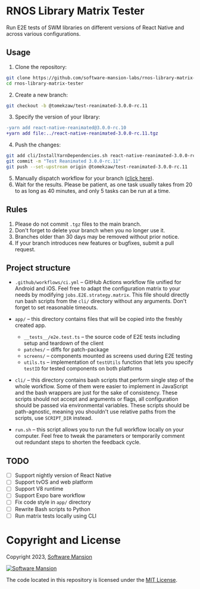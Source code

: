 # RNOS Library Matrix Tester

Run E2E tests of SWM libraries on different versions of React Native and across various configurations.

## Usage

1. Clone the repository:
```sh
git clone https://github.com/software-mansion-labs/rnos-library-matrix-tester
cd rnos-library-matrix-tester
```
2. Create a new branch:
```sh
git checkout -b @tomekzaw/test-reanimated-3.0.0-rc.11
```
3. Specify the version of your library:
```diff
-yarn add react-native-reanimated@3.0.0-rc.10
+yarn add file:../react-native-reanimated-3.0.0-rc.11.tgz
```
4. Push the changes:
```sh
git add cli/InstallYarnDependencies.sh react-native-reanimated-3.0.0-rc.11.tgz
git commit -m "Test Reanimated 3.0.0-rc.11"
git push --set-upstream origin @tomekzaw/test-reanimated-3.0.0-rc.11
```
5. Manually dispatch workflow for your branch ([click here](https://github.com/software-mansion-labs/rnos-library-matrix-tester/actions/workflows/e2e.yml)).
6. Wait for the results. Please be patient, as one task usually takes from 20 to as long as 40 minutes, and only 5 tasks can be run at a time.

## Rules

1. Please do not commit `.tgz` files to the main branch.
2. Don't forget to delete your branch when you no longer use it.
3. Branches older than 30 days may be removed without prior notice.
4. If your branch introduces new features or bugfixes, submit a pull request.

## Project structure

- `.github/workflows/ci.yml` &ndash; GitHub Actions workflow file unified for Android and iOS. Feel free to adapt the configuration matrix to your needs by modifying `jobs.E2E.strategy.matrix`. This file should directly run bash scripts from the `cli/` directory without any arguments. Don't forget to set reasonable timeouts.

- `app/` &ndash; this directory contains files that will be copied into the freshly created app.
  - `__tests__/e2e.test.ts` &ndash; the source code of E2E tests including setup and teardown of the client
  - `patches/` &ndash; diffs for patch-package
  - `screens/` &ndash; components mounted as screens used during E2E testing
  - `utils.ts` &ndash; implementation of `testUtils` function that lets you specify `testID` for tested components on both platforms

- `cli/` &ndash; this directory contains bash scripts that perform single step of the whole workflow. Some of them were easier to implement in JavaScript and the bash wrappers are just for the sake of consistency. These scripts should not accept and arguments or flags, all configuration should be passed via environmental variables. These scripts should be path-agnostic, meaning you shouldn't use relative paths from the scripts, use `SCRIPT_DIR` instead.

- `run.sh` &ndash; this script allows you to run the full workflow locally on your computer. Feel free to tweak the parameters or temporarily comment out redundant steps to shorten the feedback cycle.

## TODO

- [ ] Support nightly version of React Native
- [ ] Support tvOS and web platform
- [ ] Support V8 runtime
- [ ] Support Expo bare workflow
- [ ] Fix code style in `app/` directory
- [ ] Rewrite Bash scripts to Python
- [ ] Run matrix tests locally using CLI

# Copyright and License

Copyright 2023, [Software Mansion](https://swmansion.com/?utm_source=git&utm_medium=readme&utm_campaign=rnos-library-matrix-tester)

[![Software Mansion](https://logo.swmansion.com/logo?color=white&variant=desktop&width=200&tag=rnos-library-matrix-tester)](https://swmansion.com/?utm_source=git&utm_medium=readme&utm_campaign=rnos-library-matrix-tester)

The code located in this repository is licensed under the [MIT License](LICENSE).
